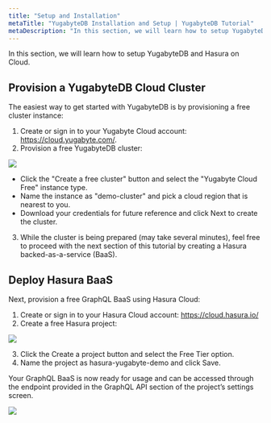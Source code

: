 ```yaml
---
title: "Setup and Installation"
metaTitle: "YugabyteDB Installation and Setup | YugabyteDB Tutorial"
metaDescription: "In this section, we will learn how to setup YugabyteDB, learn more about connection string and deploy Hasura on Hasura Cloud"
---
```


In this section, we will learn how to setup YugabyteDB and Hasura on Cloud.

## Provision a YugabyteDB Cloud Cluster

The easiest way to get started with YugabyteDB is by provisioning a free cluster instance:

1. Create or sign in to your Yugabyte Cloud account: https://cloud.yugabyte.com/.
2. Provision a free YugabyteDB cluster:

![](https://graphql-engine-cdn.hasura.io/learn-hasura/assets/database-yugabyte/create-yugabyte-cluster.gif)

  - Click the "Create a free cluster" button and select the "Yugabyte Cloud Free" instance type.
  - Name the instance as "demo-cluster" and pick a cloud region that is nearest to you.
  - Download your credentials for future reference and click Next to create the cluster.

3. While the cluster is being prepared (may take several minutes), feel free to proceed with the next section of this tutorial by creating a Hasura backed-as-a-service (BaaS).

## Deploy Hasura BaaS

Next, provision a free GraphQL BaaS using Hasura Cloud:

1. Create or sign in to your Hasura Cloud account: https://cloud.hasura.io/
2. Create a free Hasura project:

![](https://graphql-engine-cdn.hasura.io/learn-hasura/assets/database-yugabyte/deploy-hasura-baas.gif)

3. Click the Create a project button and select the Free Tier option.
4. Name the project as hasura-yugabyte-demo and click Save.

Your GraphQL BaaS is now ready for usage and can be accessed through the endpoint provided in the GraphQL API section of the project’s settings screen.

![](https://graphql-engine-cdn.hasura.io/learn-hasura/assets/database-yugabyte/hasura-cloud-endpoint.png)
